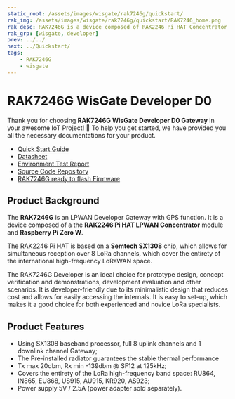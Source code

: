 ```yaml
---
static_root: /assets/images/wisgate/rak7246g/quickstart/
rak_img: /assets/images/wisgate/rak7246g/quickstart/RAK7246_home.png
rak_desc: RAK7246G is a device composed of RAK2246 Pi HAT Concentrator module and a Raspberry Pi Zero W. It has a built-in GPS module and a pre-installed radiator that guarantees stable thermal performance. 
rak_grp: [wisgate, developer]
prev: ../../
next: ../Quickstart/
tags:
    - RAK7246G
    - wisgate
---
```


# RAK7246G WisGate Developer D0

Thank you for choosing **RAK7246G WisGate Developer D0 Gateway** in your awesome IoT Project! 🎉 To help you get started, we have provided you all the necessary documentations for your product.

* [Quick Start Guide](../Quickstart/)
* [Datasheet](../Datasheet/)
* [Environment Test Report](../Testing-Report/)
* [Source Code Repository](https://github.com/RAKWireless/rak_common_for_gateway)
* [RAK7246G ready to flash Firmware](https://downloads.rakwireless.com/LoRa/NeoPi-Gateway-RAK7246/Firmware/RAK7246_Latest_Firmware.zip)

## Product Background

The **RAK7246G** is an LPWAN Developer Gateway with GPS function. It is a device composed of a the **RAK2246 Pi HAT LPWAN Concentrator** module and **Raspberry Pi Zero W**.

The RAK2246 Pi HAT is based on a **Semtech SX1308** chip, which allows for simultaneous reception over 8 LoRa channels, which cover the entirety of the international high-frequency LoRaWAN space.

The RAK7246G Developer is an ideal choice for prototype design, concept verification and demonstrations, development evaluation and other scenarios. It is developer-friendly due to its minimalistic design that reduces cost and allows for easily accessing the internals. It is easy to set-up, which makes it a good choice for both experienced and novice LoRa specialists.


## Product Features

- Using SX1308 baseband processor, full 8 uplink channels and 1 downlink channel Gateway;
- The Pre-installed radiator guarantees the stable thermal performance
- Tx max 20dbm, Rx min -139dbm @ SF12 at 125kHz;
- Covers the entirety of the LoRa high-frequency band space: RU864, IN865, EU868, US915, AU915, KR920, AS923;
- Power supply 5V / 2.5A (power adapter sold separately).

